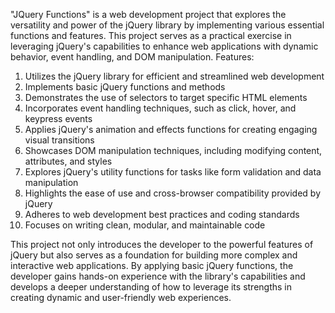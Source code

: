 "JQuery Functions" is a web development project that explores the versatility and power of the jQuery library by implementing various essential functions and features. This project serves as a practical exercise in leveraging jQuery's capabilities to enhance web applications with dynamic behavior, event handling, and DOM manipulation.
Features:

1. Utilizes the jQuery library for efficient and streamlined web development
2. Implements basic jQuery functions and methods
3. Demonstrates the use of selectors to target specific HTML elements
4. Incorporates event handling techniques, such as click, hover, and keypress events
5. Applies jQuery's animation and effects functions for creating engaging visual transitions
6. Showcases DOM manipulation techniques, including modifying content, attributes, and styles
7. Explores jQuery's utility functions for tasks like form validation and data manipulation
8. Highlights the ease of use and cross-browser compatibility provided by jQuery
9. Adheres to web development best practices and coding standards
10. Focuses on writing clean, modular, and maintainable code

This project not only introduces the developer to the powerful features of jQuery but also serves as a foundation for building more complex and interactive web applications. By applying basic jQuery functions, the developer gains hands-on experience with the library's capabilities and develops a deeper understanding of how to leverage its strengths in creating dynamic and user-friendly web experiences.